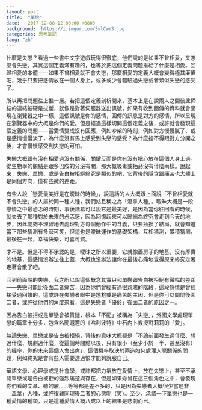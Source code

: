 ```yaml
---
layout: post
title:  "單戀"
date:   2017-12-08 12:00:00 +0800
background: 'https://i.imgur.com/SvlCwmS.jpg'
categories: 思考筆記
lang: "zh"
---
```


什麼是失戀？看過一些書中文字遊戲玩得很徹底，他們說的是如果不曾相愛，又怎麼會失戀。其實這個定義滿有趣的，也等於把這個定義問題推給了什麼是相愛。回歸相愛的本體——如果不曾相愛就不會失戀，那麼相愛的定義大概會變得極其廉價吧，幾乎只要把感情放在一個人身上，或多或少會體驗過失戀或者類似失戀的感受了。

所以再把問題往上推一層。若把這個定義剖析開來，基本上是在說兩人之間彼此締結的連結被硬是拔斷，就像是對著伺服器送出訊號，如果有收到回傳的資料就會呈現在瀏覽器之中一樣，這個訊號是你的感情，回傳的訊息是對方的感情，所以呈現在瀏覽器中的大概是你們的愛。但是經過這樣切開這個定義之後，或許就會發現這個定義的問題——當愛情變成沒有回應，例如吵架的時刻，例如對方慢慢膩了、或是感情慢慢淡了，為什麼沒有馬上感受到失戀的感受？為什麼捨不得跟對方分開之後，才會慢慢感受到失戀的可怕。

失戀大概跟有沒有相愛過沒有關係，關鍵反而是你有沒有把心放在這個人身上過。從生物學的觀點是跟多巴胺的分泌有關，那大概吸毒或抽菸沒有什麼兩樣。說起來，失戀、單戀、或是告白被拒絕終究是類似的吧，它背後的隱含跟痛苦也大體上是同個方向，僅有些微的差距。

有些人說「戀愛最美好是在曖昧的時候」，說這話的人大概跟上面說「不曾相愛就不會失戀」的人屬於同一種人種，我們姑且稱之為「溫拿人種」。曖昧大概是一段戀情之中最忐忑的時期，事後諸葛可以說它是最美好，是因為當你往回看的時候，就失去了那種對於未來的忐忑感，因為回憶起來可以歸結為終究會走到今天的地步，因此能夠不理智地去處理對方每個動作中的含義，只要抽換了結局，就會知道當下那些猜測有多麽可笑，但這也是曖昧運作的基礎架構，互相猜測，累積猜測，最後在一起，幸福快樂，可喜可賀。

才不是。但是不得不承認的是，曖昧之所以重要，它就像蓋房子的地基，沒有厚實的地基，這感情沒辦法往上蓋，大概也沒辦法讓你在最後心痛地覺得原來終究走著走著會散了吧。

回到前面說的失戀，我之所以說這個概念其實只和單戀跟告白被拒絕有微幅的差距——失戀可能比後面二者痛苦，因為你們曾經有過很親暱的階段，這段感情是曾經接受過回饋的。這或許在失戀者眼中是尷尬或是痛苦的主因，但是你可以問問後面二者，或許從他們的角度來看，這是失戀者「優於」後面二者的原因之一。

因為告白被拒或是單戀會被質疑，根本「不配」被稱為「失戀」，外國文學處理單戀的篇章十分多，包含名聞遐邇的《哈利波特》中石內卜教授對莉莉的「愛」。

無論失戀、單戀或是告白被拒絕，背後的意味大概都是「不論前面發生過什麼、想過什麼、規劃過什麼，從這個時間點以後，只有很小（至少小於一半，甚至沒有）的機率，你的未來這個人會出席」，這個機率取決於兩造如何處理人際關係的問題，例如終究是會有些人需要透過恨才能夠說服自己。

華語文學、心理學或是社會學，或許都把力氣放在愛情上，放在失戀上，甚至不承認單戀或是告白被拒的強烈痛楚與存在，但是如果妳曾在這三個角色之中，會發現你們看的文章、聽的歌……等等都是差不多的，只是因為失戀者大概很少當過非「溫拿」人種，或許很難同理後二者的心態呢（笑）。至少，承認一下單戀也是一種愛情的種類，只是這種愛情大概八成以上的結果是悲劇而已。
